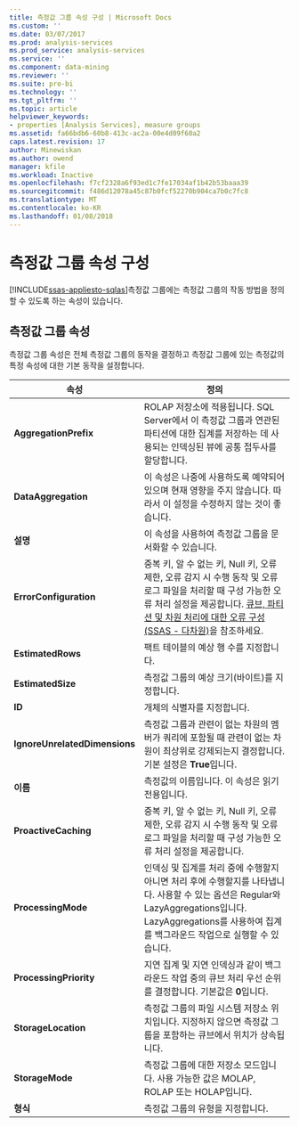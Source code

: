 ```yaml
---
title: 측정값 그룹 속성 구성 | Microsoft Docs
ms.custom: ''
ms.date: 03/07/2017
ms.prod: analysis-services
ms.prod_service: analysis-services
ms.service: ''
ms.component: data-mining
ms.reviewer: ''
ms.suite: pro-bi
ms.technology: ''
ms.tgt_pltfrm: ''
ms.topic: article
helpviewer_keywords:
- properties [Analysis Services], measure groups
ms.assetid: fa66bdb6-60b8-413c-ac2a-00e4d09f60a2
caps.latest.revision: 17
author: Minewiskan
ms.author: owend
manager: kfile
ms.workload: Inactive
ms.openlocfilehash: f7cf2328a6f93ed1c7fe17034af1b42b53baaa39
ms.sourcegitcommit: f486d12078a45c87b0fcf52270b904ca7b0c7fc8
ms.translationtype: MT
ms.contentlocale: ko-KR
ms.lasthandoff: 01/08/2018
---
```

# <a name="configure-measure-group-properties"></a>측정값 그룹 속성 구성
[!INCLUDE[ssas-appliesto-sqlas](../../includes/ssas-appliesto-sqlas.md)]측정값 그룹에는 측정값 그룹의 작동 방법을 정의할 수 있도록 하는 속성이 있습니다.  
  
## <a name="measure-group-properties"></a>측정값 그룹 속성  
 측정값 그룹 속성은 전체 측정값 그룹의 동작을 결정하고 측정값 그룹에 있는 측정값의 특정 속성에 대한 기본 동작을 설정합니다.  
  
|속성|정의|  
|--------------|----------------|  
|**AggregationPrefix**|ROLAP 저장소에 적용됩니다. SQL Server에서 이 측정값 그룹과 연관된 파티션에 대한 집계를 저장하는 데 사용되는 인덱싱된 뷰에 공통 접두사를 할당합니다.|  
|**DataAggregation**|이 속성은 나중에 사용하도록 예약되어 있으며 현재 영향을 주지 않습니다. 따라서 이 설정을 수정하지 않는 것이 좋습니다.|  
|**설명**|이 속성을 사용하여 측정값 그룹을 문서화할 수 있습니다.|  
|**ErrorConfiguration**|중복 키, 알 수 없는 키, Null 키, 오류 제한, 오류 감지 시 수행 동작 및 오류 로그 파일을 처리할 때 구성 가능한 오류 처리 설정을 제공합니다. [큐브, 파티션 및 차원 처리에 대한 오류 구성&#40;SSAS - 다차원&#41;](../../analysis-services/multidimensional-models/error-configuration-for-cube-partition-and-dimension-processing.md)을 참조하세요.|  
|**EstimatedRows**|팩트 테이블의 예상 행 수를 지정합니다.|  
|**EstimatedSize**|측정값 그룹의 예상 크기(바이트)를 지정합니다.|  
|**ID**|개체의 식별자를 지정합니다.|  
|**IgnoreUnrelatedDimensions**|측정값 그룹과 관련이 없는 차원의 멤버가 쿼리에 포함될 때 관련이 없는 차원이 최상위로 강제되는지 결정합니다. 기본 설정은 **True**입니다.|  
|**이름**|측정값의 이름입니다. 이 속성은 읽기 전용입니다.|  
|**ProactiveCaching**|중복 키, 알 수 없는 키, Null 키, 오류 제한, 오류 감지 시 수행 동작 및 오류 로그 파일을 처리할 때 구성 가능한 오류 처리 설정을 제공합니다.|  
|**ProcessingMode**|인덱싱 및 집계를 처리 중에 수행할지 아니면 처리 후에 수행할지를 나타냅니다. 사용할 수 있는 옵션은 Regular와 LazyAggregations입니다. LazyAggregations를 사용하여 집계를 백그라운드 작업으로 실행할 수 있습니다.|  
|**ProcessingPriority**|지연 집계 및 지연 인덱싱과 같이 백그라운드 작업 중의 큐브 처리 우선 순위를 결정합니다. 기본값은 **0**입니다.|  
|**StorageLocation**|측정값 그룹의 파일 시스템 저장소 위치입니다. 지정하지 않으면 측정값 그룹을 포함하는 큐브에서 위치가 상속됩니다.|  
|**StorageMode**|측정값 그룹에 대한 저장소 모드입니다. 사용 가능한 값은 MOLAP, ROLAP 또는 HOLAP입니다.|  
|**형식**|측정값 그룹의 유형을 지정합니다.|  
  
  
